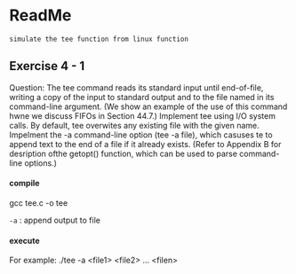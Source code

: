 # ReadMe
	simulate the tee function from linux function
## Exercise 4 - 1
Question: The tee command reads its standard input until end-of-file, writing a copy of the input to standard output and to the file named in its command-line argument. (We show an example of the use of this command hwne we discuss FIFOs in Section 44.7.) Implement tee using I/O system calls. By default, tee overwites any existing file with the given name. Impelment the -a command-line option (tee -a file), which casuses te to append text to the end of a file if it already exists. (Refer to Appendix B for desription ofthe getopt() function, which can be used to parse command-line options.)

#### compile
gcc tee.c -o tee

`-a` : append output to file

#### execute
For example: ./tee -a \<file1\> \<file2\> ... \<filen\>

